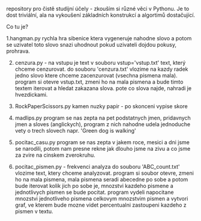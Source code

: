 repository pro čistě studijní účely - zkouším si různé věci v Pythonu. Je to dost triviální, ala na vykoušení základních konstrukcí a algortimů dostačující.

Co tu je?

1.hangman.py
rychla hra sibenice ktera vygeneruje nahodne slovo a potom se uzivatel toto slovo snazi uhodnout pokud uzivateli dojdou pokusy, prohrava.

2. cenzura.py - na vstupu je text v souboru vstup='vstup.txt' text, který chceme cenzurovat.
do souboru 'cenzura.txt' vlozime na kazdy radek jedno slovo ktere chceme zacenzurovat (vsechna pismena mala).
program si otevre vstup.txt, zmeni ho na mala pismena a bude timto textem iterovat a hledat zakazana slova. pote co slova najde, nahradi je hvezdickami.

3. RockPaperScissors.py
kamen nuzky papir - po skonceni vypise skore

4. madlips.py
program se nas zepta na pet podstatnych jmen, pridavnych jmen a sloves (anglickych), program z nich nahodne udela jednoduche vety o trech slovech napr. 'Green dog is walking'

5. pocitac_casu.py
program se nas zepta v jakem roce, mesici a dni jsme se narodili, potom nam presne rekne jak dlouho jsme na zivu a co jsme za zvire na cinskem zverokruhu.

6. pocitac_pismen.py - frekvenci analyza
do souboru 'ABC_count.txt' vlozime text, ktery chceme analyzovat.
program si soubor otevre, zmeni ho na mala pismena, mala pismena seradi abecedne po sobe a potom bude iterovat kolik jich po sobe je, mnozstvi kazdeho pismene a jednotlivych pismen se bude pocitat. program vydeli napocitane mnozstvi jednotliveho pismena celkovym mnozstvim pismen a vytvori graf, ve kterem bude mozne videt percentualni zastoupeni kazdeho z pismen v textu.
